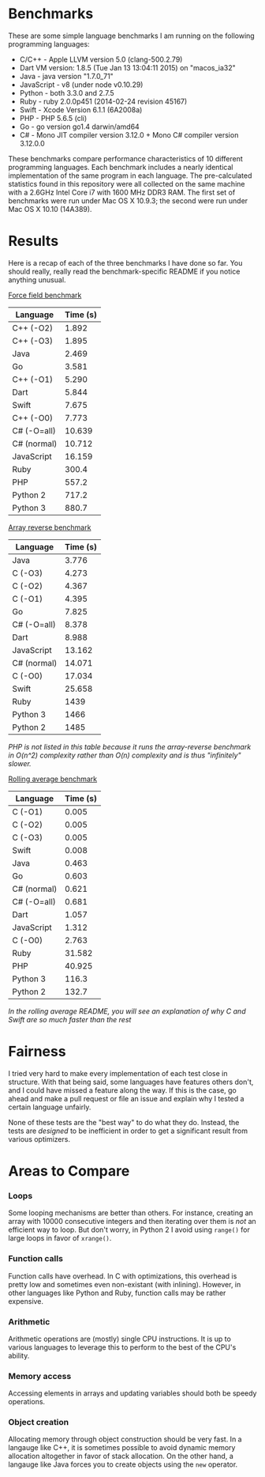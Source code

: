 # Benchmarks

These are some simple language benchmarks I am running on the following programming languages:

 * C/C++ - Apple LLVM version 5.0 (clang-500.2.79)
 * Dart VM version: 1.8.5 (Tue Jan 13 13:04:11 2015) on "macos_ia32"
 * Java - java version "1.7.0_71"
 * JavaScript - v8 (under node v0.10.29)
 * Python - both 3.3.0 and 2.7.5
 * Ruby - ruby 2.0.0p451 (2014-02-24 revision 45167)
 * Swift - Xcode Version 6.1.1 (6A2008a)
 * PHP - PHP 5.6.5 (cli)
 * Go - go version go1.4 darwin/amd64
 * C# - Mono JIT compiler version 3.12.0 + Mono C# compiler version 3.12.0.0

These benchmarks compare performance characteristics of 10 different programming languages. Each benchmark includes a nearly identical implementation of the same program in each language. The pre-calculated statistics found in this repository were all collected on the same machine with a 2.6GHz Intel Core i7 with 1600 MHz DDR3 RAM. The first set of benchmarks were run under Mac OS X 10.9.3; the second were run under Mac OS X 10.10 (14A389).

# Results

Here is a recap of each of the three benchmarks I have done so far. You should really, really read the benchmark-specific README if you notice anything unusual.

[Force field benchmark](force-field)

| Language   | Time (s) |
|------------|----------|
|C++ (-O2)   |1.892     |
|C++ (-O3)   |1.895     |
|Java        |2.469     |
|Go          |3.581     |
|C++ (-O1)   |5.290     |
|Dart        |5.844     |
|Swift       |7.675     |
|C++ (-O0)   |7.773     |
|C# (-O=all) |10.639    |
|C# (normal) |10.712    |
|JavaScript  |16.159    |
|Ruby        |300.4     |
|PHP         |557.2     |
|Python 2    |717.2     |
|Python 3    |880.7     |

[Array reverse benchmark](array-reverse)

| Language   | Time (s) |
|------------|----------|
|Java        |3.776     |
|C (-O3)     |4.273     |
|C (-O2)     |4.367     |
|C (-O1)     |4.395     |
|Go          |7.825     |
|C# (-O=all) |8.378     |
|Dart        |8.988     |
|JavaScript  |13.162    |
|C# (normal) |14.071    |
|C (-O0)     |17.034    |
|Swift       |25.658    |
|Ruby        |1439      |
|Python 3    |1466      |
|Python 2    |1485      |

*PHP is not listed in this table because it runs the array-reverse benchmark in O(n^2) complexity rather than O(n) complexity and is thus "infinitely" slower.*

[Rolling average benchmark](roll-avg)

| Language   | Time (s) |
|------------|----------|
|C (-O1)     |0.005     |
|C (-O2)     |0.005     |
|C (-O3)     |0.005     |
|Swift       |0.008     |
|Java        |0.463     |
|Go          |0.603     |
|C# (normal) |0.621     |
|C# (-O=all) |0.681     |
|Dart        |1.057     |
|JavaScript  |1.312     |
|C (-O0)     |2.763     |
|Ruby        |31.582    |
|PHP         |40.925    |
|Python 3    |116.3     |
|Python 2    |132.7     |

*In the rolling average README, you will see an explanation of why C and Swift are so much faster than the rest*

# Fairness

I tried very hard to make every implementation of each test close in structure. With that being said, some languages have features others don't, and I could have missed a feature along the way. If this is the case, go ahead and make a pull request or file an issue and explain why I tested a certain language unfairly.

None of these tests are the "best way" to do what they do. Instead, the tests are *designed* to be inefficient in order to get a significant result from various optimizers.

# Areas to Compare

### Loops

Some looping mechanisms are better than others. For instance, creating an array with 10000 consecutive integers and then iterating over them is *not* an efficient way to loop. But don't worry, in Python 2 I avoid using `range()` for large loops in favor of `xrange()`.

### Function calls

Function calls have overhead. In C with optimizations, this overhead is pretty low and sometimes even non-existant (with inlining). However, in other languages like Python and Ruby, function calls may be rather expensive.

### Arithmetic

Arithmetic operations are (mostly) single CPU instructions. It is up to various languages to leverage this to perform to the best of the CPU's ability.

### Memory access

Accessing elements in arrays and updating variables should both be speedy operations.

### Object creation

Allocating memory through object construction should be very fast. In a langauge like C++, it is sometimes possible to avoid dynamic memory allocation altogether in favor of stack allocation. On the other hand, a langauge like Java forces you to create objects using the `new` operator.
